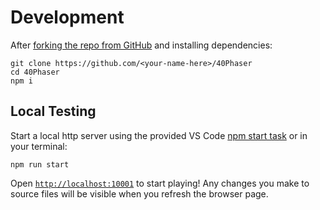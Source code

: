 # Development

After [forking the repo from GitHub](https://help.github.com/articles/fork-a-repo) and installing dependencies:

```
git clone https://github.com/<your-name-here>/40Phaser
cd 40Phaser
npm i
```

## Local Testing

Start a local http server using the provided VS Code [npm start task](https://code.visualstudio.com/docs/editor/tasks) or in your terminal:

```shell
npm run start
```

Open [`http://localhost:10001`](http://localhost:10001) to start playing!
Any changes you make to source files will be visible when you refresh the browser page.
